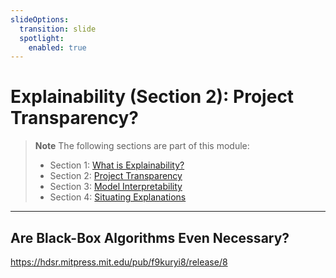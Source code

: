 ```yaml
---
slideOptions:
  transition: slide
  spotlight:
    enabled: true
---
```


# Explainability (Section 2): Project Transparency?

> **Note**
> The following sections are part of this module:
>
> - Section 1: [What is Explainability?](rri-203-1.md)
> - Section 2: [Project Transparency](rri-203-2.md)
> - Section 3: [Model Interpretability](rri-203-3.md)
> - Section 4: [Situating Explanations](rri-203-4.md)

---

## Are Black-Box Algorithms Even Necessary?

https://hdsr.mitpress.mit.edu/pub/f9kuryi8/release/8 
